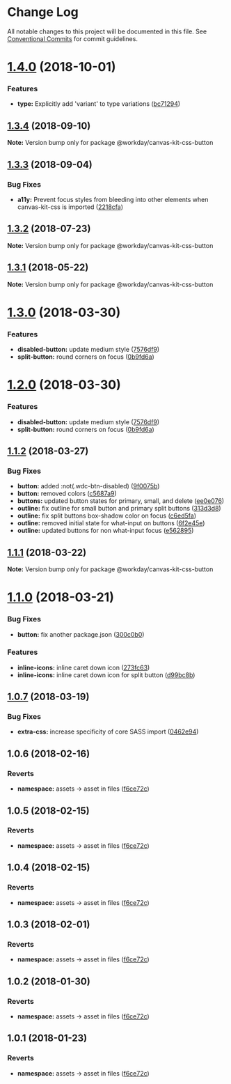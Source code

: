 # Change Log

All notable changes to this project will be documented in this file.
See [Conventional Commits](https://conventionalcommits.org) for commit guidelines.

<a name="1.4.0"></a>
# [1.4.0](https://ghe.megaleo.com/design/canvas-kit-css/tree/master/modules/canvas-kit-css-button/compare/@workday/canvas-kit-css-button@1.3.4...@workday/canvas-kit-css-button@1.4.0) (2018-10-01)


### Features

* **type:** Explicitly add 'variant' to type variations ([bc71294](https://ghe.megaleo.com/design/canvas-kit-css/tree/master/modules/canvas-kit-css-button/commits/bc71294))




<a name="1.3.4"></a>
## [1.3.4](https://ghe.megaleo.com/design/canvas-kit-css/tree/master/modules/canvas-kit-css-button/compare/@workday/canvas-kit-css-button@1.3.3...@workday/canvas-kit-css-button@1.3.4) (2018-09-10)




**Note:** Version bump only for package @workday/canvas-kit-css-button

<a name="1.3.3"></a>
## [1.3.3](https://ghe.megaleo.com/design/canvas-kit-css/tree/master/modules/canvas-kit-css-button/compare/@workday/canvas-kit-css-button@1.3.2...@workday/canvas-kit-css-button@1.3.3) (2018-09-04)


### Bug Fixes

* **a11y:** Prevent focus styles from bleeding into other elements when canvas-kit-css is imported ([2218cfa](https://ghe.megaleo.com/design/canvas-kit-css/tree/master/modules/canvas-kit-css-button/commits/2218cfa))




<a name="1.3.2"></a>
## [1.3.2](https://ghe.megaleo.com/design/canvas-kit-css/tree/master/modules/canvas-kit-css-button/compare/@workday/canvas-kit-css-button@1.3.1...@workday/canvas-kit-css-button@1.3.2) (2018-07-23)




**Note:** Version bump only for package @workday/canvas-kit-css-button

<a name="1.3.1"></a>
## [1.3.1](https://ghe.megaleo.com/design/canvas-kit-css/tree/master/modules/canvas-kit-css-button/compare/@workday/canvas-kit-css-button@1.3.0...@workday/canvas-kit-css-button@1.3.1) (2018-05-22)




**Note:** Version bump only for package @workday/canvas-kit-css-button

<a name="1.3.0"></a>
# [1.3.0](https://ghe.megaleo.com/design/canvas-kit-css/tree/master/modules/canvas-kit-css-button/compare/@workday/canvas-kit-css-button@1.1.2...@workday/canvas-kit-css-button@1.3.0) (2018-03-30)


### Features

* **disabled-button:** update medium style ([7576df9](https://ghe.megaleo.com/design/canvas-kit-css/tree/master/modules/canvas-kit-css-button/commits/7576df9))
* **split-button:** round corners on focus ([0b9fd6a](https://ghe.megaleo.com/design/canvas-kit-css/tree/master/modules/canvas-kit-css-button/commits/0b9fd6a))




<a name="1.2.0"></a>
# [1.2.0](https://ghe.megaleo.com/design/canvas-kit-css/tree/master/modules/canvas-kit-css-button/compare/@workday/canvas-kit-css-button@1.1.2...@workday/canvas-kit-css-button@1.2.0) (2018-03-30)


### Features

* **disabled-button:** update medium style ([7576df9](https://ghe.megaleo.com/design/canvas-kit-css/tree/master/modules/canvas-kit-css-button/commits/7576df9))
* **split-button:** round corners on focus ([0b9fd6a](https://ghe.megaleo.com/design/canvas-kit-css/tree/master/modules/canvas-kit-css-button/commits/0b9fd6a))




<a name="1.1.2"></a>
## [1.1.2](https://ghe.megaleo.com/design/canvas-kit-css/tree/master/modules/canvas-kit-css-button/compare/@workday/canvas-kit-css-button@1.1.1...@workday/canvas-kit-css-button@1.1.2) (2018-03-27)


### Bug Fixes

* **button:** added :not(.wdc-btn-disabled) ([9f0075b](https://ghe.megaleo.com/design/canvas-kit-css/tree/master/modules/canvas-kit-css-button/commits/9f0075b))
* **button:** removed colors ([c5687a9](https://ghe.megaleo.com/design/canvas-kit-css/tree/master/modules/canvas-kit-css-button/commits/c5687a9))
* **buttons:** updated button states for primary, small, and delete ([ee0e076](https://ghe.megaleo.com/design/canvas-kit-css/tree/master/modules/canvas-kit-css-button/commits/ee0e076))
* **outline:** fix outline for small button and primary split buttons ([313d3d8](https://ghe.megaleo.com/design/canvas-kit-css/tree/master/modules/canvas-kit-css-button/commits/313d3d8))
* **outline:** fix split buttons box-shadow color on focus ([c6ed5fa](https://ghe.megaleo.com/design/canvas-kit-css/tree/master/modules/canvas-kit-css-button/commits/c6ed5fa))
* **outline:** removed initial state for what-input on buttons ([6f2e45e](https://ghe.megaleo.com/design/canvas-kit-css/tree/master/modules/canvas-kit-css-button/commits/6f2e45e))
* **outline:** updated buttons for non what-input focus ([e562895](https://ghe.megaleo.com/design/canvas-kit-css/tree/master/modules/canvas-kit-css-button/commits/e562895))




<a name="1.1.1"></a>
## [1.1.1](https://ghe.megaleo.com/design/canvas-kit-css/tree/master/modules/canvas-kit-css-button/compare/@workday/canvas-kit-css-button@1.1.0...@workday/canvas-kit-css-button@1.1.1) (2018-03-22)




**Note:** Version bump only for package @workday/canvas-kit-css-button

<a name="1.1.0"></a>
# [1.1.0](https://ghe.megaleo.com/design/canvas-kit-css/tree/master/modules/canvas-kit-css-button/compare/@workday/canvas-kit-css-button@1.0.7...@workday/canvas-kit-css-button@1.1.0) (2018-03-21)


### Bug Fixes

* **button:** fix another package.json ([300c0b0](https://ghe.megaleo.com/design/canvas-kit-css/tree/master/modules/canvas-kit-css-button/commits/300c0b0))


### Features

* **inline-icons:** inline caret down icon ([273fc63](https://ghe.megaleo.com/design/canvas-kit-css/tree/master/modules/canvas-kit-css-button/commits/273fc63))
* **inline-icons:** inline caret down icon for split button ([d99bc8b](https://ghe.megaleo.com/design/canvas-kit-css/tree/master/modules/canvas-kit-css-button/commits/d99bc8b))




<a name="1.0.7"></a>
## [1.0.7](https://ghe.megaleo.com/design/canvas-kit-css/tree/master/modules/canvas-kit-css-button/compare/@workday/canvas-kit-css-button@1.0.6...@workday/canvas-kit-css-button@1.0.7) (2018-03-19)


### Bug Fixes

* **extra-css:** increase specificity of core SASS import ([0462e94](https://ghe.megaleo.com/design/canvas-kit-css/tree/master/modules/canvas-kit-css-button/commits/0462e94))




<a name="1.0.6"></a>
## 1.0.6 (2018-02-16)


### Reverts

* **namespace:** assets -> asset in files ([f6ce72c](https://ghe.megaleo.com/design/canvas-kit-css/tree/master/modules/canvas-kit-css-button/commits/f6ce72c))




<a name="1.0.5"></a>
## 1.0.5 (2018-02-15)


### Reverts

* **namespace:** assets -> asset in files ([f6ce72c](https://ghe.megaleo.com/design/canvas-kit-css/tree/master/modules/canvas-kit-css-button/commits/f6ce72c))




<a name="1.0.4"></a>
## 1.0.4 (2018-02-15)


### Reverts

* **namespace:** assets -> asset in files ([f6ce72c](https://ghe.megaleo.com/design/canvas-kit-css/tree/master/modules/canvas-kit-css-button/commits/f6ce72c))




<a name="1.0.3"></a>
## 1.0.3 (2018-02-01)


### Reverts

* **namespace:** assets -> asset in files ([f6ce72c](https://ghe.megaleo.com/design/canvas-kit-css/tree/master/modules/canvas-kit-css-button/commits/f6ce72c))




<a name="1.0.2"></a>
## 1.0.2 (2018-01-30)


### Reverts

* **namespace:** assets -> asset in files ([f6ce72c](https://ghe.megaleo.com/design/canvas-kit-css/tree/master/modules/canvas-kit-css-button/commits/f6ce72c))




<a name="1.0.1"></a>
## 1.0.1 (2018-01-23)


### Reverts

* **namespace:** assets -> asset in files ([f6ce72c](https://ghe.megaleo.com/design/canvas-kit-css/tree/master/modules/canvas-kit-css-button/commits/f6ce72c))
